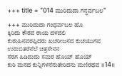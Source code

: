 +++
title = "014 ಮುರಿದುದಾ ಗನ್ಧರ್ವಬಲ"

+++
ಮುರಿದುದಾ ಗಂಧರ್ವಬಲ ಹೊ  
ಕ್ಕಿರಿದು ಕೌರವ ರಾಯ ದಳದಲಿ   
ಕುರುಹಿನವರಪ್ಪಿದರು ಖಚರೀಜನದ ಕುಚಯುಗವ   
ಉರುಬಿತರೆನೆಲೆ ಚಿತ್ರಸೇನನ  
ಸೆರಗ ಹಿಡಿದುದು ಸಮರ ಹೊಯ್ ಹೊಯ್   
ಕುರಿ ಮನದ ಕುನ್ನಿಗಳನೆನುತೇರಿದನು ಮಣಿರಥವ     ॥14॥